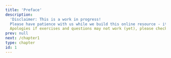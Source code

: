 ```yaml
---
title: 'Preface'
description:
  'Disclaimer: This is a work in progress!    
  Please have patience with us while we build this online resource - it's brand new and nowhere near finished! 
  Apologies if exercises and questions may not work (yet), please check back next week... Thanks!'
prev: null
next: /chapter1
type: chapter
id: 1
---
```


